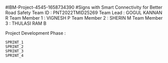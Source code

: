#IBM-Project-4545-1658734390
#Signs with Smart Connectivity for Better Road Safety
Team ID : PNT2022TMID25269
Team Lead : GOGUL KANNAN R
Team Member 1 : VIGNESH P
Team Member 2 : SHERIN M
Team Member 3 : THULASI RAM B

Project Development Phase :

    SPRINT_1
    SPRINT_2
    SPRINT_3
    SPRINT_4

